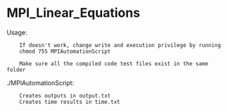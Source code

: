 # MPI_Linear_Equations

Usage:

        If doesn't work, change write and execution privilege by running        
        chmod 755 MPIAutomationScript

        Make sure all the compiled code test files exist in the same folder
        
./MPIAutomationScript:

        Creates outputs in output.txt
        Creates time results in time.txt
        
